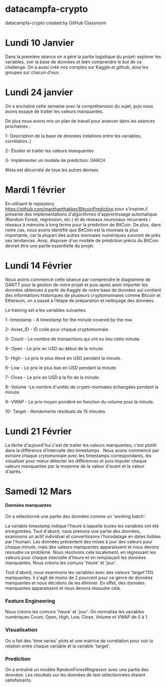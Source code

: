# datacampfa-crypto
datacampfa-crypto created by GitHub Classroom

# Lundi 10 Janvier

Dans la première séance on a géré la partie logistique du projet: explorer les variables, voir la base de données et bien comprendre le but de ce challenge. 
On a aussi créé nos comptes sur Kaggle et github, ainsi les groupes sur chacun d'eux.

# Lundi 24 janvier
On a enchaîné cette semaine avec la compréhension du sujet, puis nous avons essayé de traiter les valeurs manquantes.

De plus nous avons mis un plan de travail pour avancer dans les séances prochaines :

1- Description de la base de données (relations entre les variables, corrélation..)

2- Étudier et traiter les valeurs manquantes

3- Implémenter un modèle de prédiction: GARCH

#Iota est décorrélé de tous les autres devises

# Mardi  1 février 

En utilisant le repisotory https://github.com/manthanthakker/BitcoinPrediction pour s'inspirer,il présente des implémentations d'algorithmes d'apprentissage automatique (Random Forest, régression, etc.) et de réseaux neuronaux récurrents / réseaux à mémoire à long terme pour la prédiction de BitCoin. De plus, dans notre cas, nous avons identifié que BitCoin est la monnaie la plus importante, car la plupart des autres monnaies numériques suivront de près ses tendances. Ainsi, disposer d'un modèle de prédiction précis du BitCoin devrait être une partie essentielle du projet.


# Lundi 14 Février 
Nous avons commencé cette séance par comprendre le diagramme de GANTT pour la gestion de notre projet et puis après avoir importer les données obtenues à partir de Kaggle de notre base de données qui contient des informations historiques de plusieurs cryptomonnaies comme Bitcoin et Ethereum, on a passé à l’étape de préparation et nettoyage des données.

Le training set a les variables suivantes:

1- timestamp - A timestamp for the minute covered by the row.

2- Asset_ID - ID code pour chaque cryptomonnaie

3- Count - Le nombre de transactions qui ont eu lieu cette minute.

4- Open - Le prix en USD au début de la minute.

5- High - Le prix le plus élevé en USD pendant la minute.

6- Low -  Le prix le plus bas en USD pendant la minute.

7- Close - Le prix en USD à la fin de la minute.

8- Volume -Le nombre d'unités de crypto-monnaies échangées pendant la minute.

9- VWAP - Le prix moyen pondéré en fonction du volume pour la minute.

10- Target - Rendements résiduels de 15 minutes.



# Lundi 21 Février 
La tâche d'aujourd'hui c'est de traiter les valeurs manquantes, c'est plutôt dans la différence d'intervalle des timestamps . 
Nous avons commencé par extraire chaque crytomonnaie avec les timestamps correspondants, les visualiser pour mieux détecter les différences et puis imputer chaque valeurs manquantes par la moyenne de la valeur d'avant et la valeur d'après.

# Samedi 12 Mars

#### Données manquantes

On a sélectionné une partie des données comme un 'working batch'. 

La variable timestamp indique l'heure à laquelle toutes les variables ont été enregistrées. Tout d'abord, nous prenons une partie des données, examinons un actif individuel et convertissons l'horodatage en dates lisibles par l'humain.  Les données présentent des mises à jour des valeurs pour chaque minute, mais des valeurs manquantes apparaissent et nous devons résoudre ce problème. Nous résolvons cela localement, en régressant les valeurs pour chaque intervalle d'heure et en remplaçant les données manquantes. Nous créons les comuns 'heure' et 'jour'.


Tout d'abord, nous examinons les variables avec des valeurs 'target'(10) manquantes. Il s'agit de moins de 2 pourcent pour ce genre de données manquantes et nous décidons de les éliminer. En effet, des données manquantes apparaissent et nous devons résoudre cela.

### Feature Engineering 

Nous créons les comuns 'heure' et 'jour'. On normalise les variables numériques Count, Open, High, Low, Close, Volume et VWAP de 0 à 1.

### Visualisation

On a fait des 'time series' plots et une matrice de corrélation pour voir la relation entre chaque variable et la variable 'target'.

### Prediction

On a entraîné un modèle RandomForestRegressor avec une partie des données. Les résultats sur les données de test sélectionnées étaient satisfaisants.

